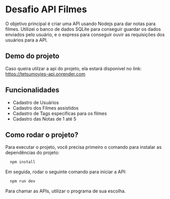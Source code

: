
# Desafio API Filmes

O objetivo principal é criar uma API usando Nodejs para dar notas para filmes. Utilizei o banco de dados SQLite para conseguir guardar os dados enviados pelo usuário, e o express para conseguir ouvir as requisições dos usuários para a API.



## Demo do projeto

Caso queira utilzar a api do projeto, ela estará disponivel no link:
https://tetsumovies-api.onrender.com

## Funcionalidades

- Cadastro de Usuários
- Cadastro dos Filmes assistidos
- Cadastro de Tags específicas para os filmes
- Cadastro das Notas de 1 até 5


## Como rodar o projeto?

Para executar o projeto, você precisa primeiro o comando para instalar as dependências do projeto:

```bash
  npm install
```

Em seguida, rodar o seguinte comando para iniciar a API:

```bash
  npm run dev
```

Para chamar as APIs, utilizar o programa de sua escolha.

